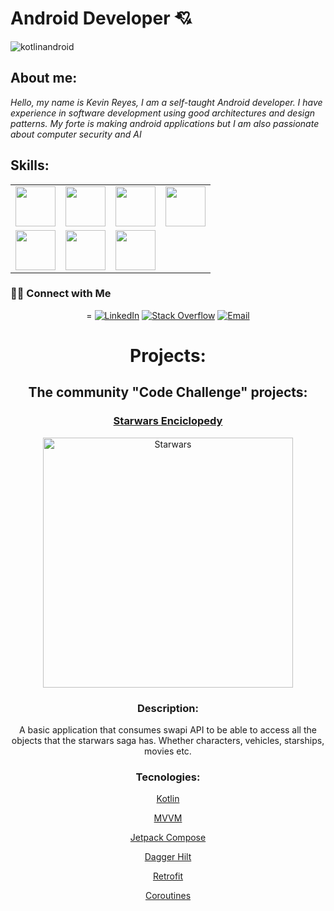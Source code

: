  
 #  Android Developer 💘 


 
![kotlinandroid](https://user-images.githubusercontent.com/73857138/175789141-381e8d59-b932-4a79-b06b-214c109bb461.jpg)

## About me:

*Hello, my name is Kevin Reyes, I am a self-taught Android developer.
I have experience in software development using good architectures and design patterns.
My forte is making android applications but I am also passionate about computer security and AI*



## Skills:

<table>
  <tbody>
    <tr valign="top">
      <td width="25%" align="center">
        <img height="64px" src="https://cdn.svgporn.com/logos/kotlin.svg">
      </td>
      <td width="25%" align="center">
        <img height="64px" src="https://cdn.svgporn.com/logos/c-sharp.svg">
      </td>
      <td width="25%" align="center">
        <img height="64px" src="https://cdn.svgporn.com/logos/nodejs.svg">
      </td>
      <td width="25%" align="center">
        <img height="64px" src="https://cdn.svgporn.com/logos/python.svg">
      </td>
    </tr>
    <tr valign="top">
      <td width="25%" align="center">
        <img height="64px" src="https://cdn.worldvectorlogo.com/logos/android.svg">
      </td>
      <td width="25%" align="center">
        <img height="64px" src="https://cdn.svgporn.com/logos/git-icon.svg">
      </td>
      <td width="25%" align="center">
        <img height="64px" src="https://cdn.svgporn.com/logos/visual-studio-code.svg">
      </td>
    </tr>
  </tbody>
</table>

<h3> 🤝🏻 Connect with Me </h3>

<p align="center">=
<a href="https://www.linkedin.com/in/MrKevin574/" target="_blank"><img alt="LinkedIn" src="https://img.shields.io/badge/linkdein-mrkevin574-blue"></a>
<a href="https://stackoverflow.com/users/18006480/mrkevin574" target="_blank"><img alt="Stack Overflow" src="https://img.shields.io/badge/Stackoverflow-mrkevin574-blue"></a>
<a href="mailto:mrkevin574@gmail.com"><img alt="Email" src="https://img.shields.io/badge/gmail-mrkevin574-important"></a>
</p>


<h1 align="center">Projects:</h1>


<h2 align="center"> The community "Code Challenge" projects:</h2>

<p align="center">
 
<h3 align="center">  
<a href="https://github.com/MrKevin574/StarWarsEncyclopedia" target="_blank">Starwars Enciclopedy</a>
 </h3>
 </p>
 
 <p align="center">
  <img width="400px" src="https://user-images.githubusercontent.com/73857138/175792117-4fd4875d-56bd-480d-ae84-6418e65a6cde.png" align="center" alt="Starwars" />
 </p>



 


 <h3 align="center">  
Description: 
 </h3>
 
 <p align="center">
  A basic application that consumes swapi API to be able to access all the objects that the starwars saga has. Whether characters, vehicles, starships, movies etc.
 </p>



 <h3 align="center">  
Tecnologies: 
 </h3>


<p align="center">
<a href="https://github.com/MrKevin574/StarWarsEncyclopedia" target="_blank">Kotlin</a>
 </p>
 <p align="center">
<a href="https://github.com/MrKevin574/StarWarsEncyclopedia" target="_blank">MVVM</a>
 </p>
 <p align="center">
<a href="https://github.com/MrKevin574/StarWarsEncyclopedia" target="_blank">Jetpack Compose</a>
 </p>
 <p align="center">
<a href="https://github.com/MrKevin574/StarWarsEncyclopedia" target="_blank">Dagger Hilt</a>
 </p>
 <p align="center">
<a href="https://github.com/MrKevin574/StarWarsEncyclopedia" target="_blank">Retrofit</a>
 </p>
 <p align="center">
<a href="https://github.com/MrKevin574/StarWarsEncyclopedia" target="_blank">Coroutines</a>
 </p>






<!--

<p align="center">
 <img src="https://komarev.com/ghpvc/?username=MrKevin574" alt="priyanshumay" />
 <a href="https://github.com/MrKevin574"><img src="https://img.shields.io/github/followers/priyanshumay.svg?label=GitHub&style=social" alt="GitHub"></a>
 <a href="https://www.linkedin.com/in/kevin-reyes-duran/"><img src="https://img.shields.io/badge/LinkedIn--_.svg?style=social&logo=linkedin" alt="LinkedIn"></a>
</p>

<p align="center">
<a href="https://github.com/MrKevin574"><img src="https://img.shields.io/badge/python-FFFF00.svg?style=for-the-badge&logo=python&logoColor=0768a8&labelColor=ffffff" alt="python"></a>
<a href="https://github.com/MrKevin574"><img src="https://img.shields.io/badge/JS-f5f542.svg?style=for-the-badge&logo=javascript&logoColor=f5f542&labelColor=ffffff" alt="javascript"></a>
<a href="https://github.com/MrKevin574"><img src="https://img.shields.io/badge/BASH-4a5057.svg?style=for-the-badge&logo=gnu-bash&logoColor=4a5057&labelColor=ffffff" alt="bash"></a>
<a href="https://github.com/MrKevin574"><img src="https://img.shields.io/badge/PHP-6566ba.svg?style=for-the-badge&logo=php&logoColor=6566ba&labelColor=ffffff" alt="javascript"></a>
</p><br>

<p align="center">
<a href="https://github.com/MrKevin574"><img src="https://img.shields.io/badge/mysql-3aabe8.svg?style=for-the-badge&logo=mysql&logoColor=3aabe8&labelColor=ffffff" alt="mysql"></a>
<a href="https://github.com/MrKevin574"><img src="https://img.shields.io/badge/sqlite-1daede.svg?style=for-the-badge&logo=sqlite&logoColor=1daede&labelColor=ffffff" alt="sqlite"></a>
</p><br>

<p align="center">
<a href="https://github.com/MrKevin574">
<img src="https://img.shields.io/badge/ubuntu-f7873b.svg?style=for-the-badge&logo=ubuntu&labelColor=ffffff&logoColor=f7873b" alt="ubuntu">
</a>
<a href="https://github.com/MrKevin574"><img src="https://img.shields.io/badge/windows-3795fa.svg?style=for-the-badge&logo=windows&logoColor=3795fa&labelColor=ffffff" alt="windows"></a>
</p><br>

<p align="center">
<a href="https://github.com/MrKevin574"><img src="https://img.shields.io/badge/git-F05032.svg?style=for-the-badge&logo=git&logoColor=F05032&labelColor=ffffff" alt="git"></a>
<a href="https://github.com/MrKevin574"><img src="https://img.shields.io/badge/github-black.svg?style=for-the-badge&logo=github&logoColor=black&labelColor=ffffff" alt="github"></a>

</p><br>


**MrKevin574/MrKevin574** is a ✨ _special_ ✨ repository because its `README.md` (this file) appears on your GitHub profile.

Here are some ideas to get you started:

- 🔭 I’m currently working on ...
- 🌱 I’m currently learning ...
- 👯 I’m looking to collaborate on ...
- 🤔 I’m looking for help with ...
- 💬 Ask me about ...
- 📫 How to reach me: ...
- 😄 Pronouns: ...
- ⚡ Fun fact: ...
-->
